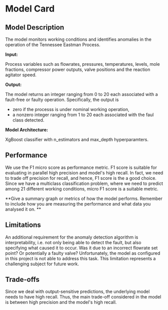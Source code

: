 # Model Card

## Model Description

The model monitors working conditions and identifies anomalies in the operation of the Tennessee Eastman Process. 

**Input:** 

Process variables such as flowrates, pressures, temperatures, levels, mole fractions, compressor power outputs, valve positions and the reaction agitator speed.


**Output:** 

The model returns an integer ranging from 0 to 20 each associated with a fault-free or faulty operation. Specifically, the output is 
* zero if the processs is under nominal working operation,
* a nonzero integer ranging from 1 to 20 each associated with the faul class detected.

**Model Architecture:** 

XgBoost classifier with n_estimators and max_depth hyperparamters.

## Performance

We use the F1 micro score as performance metric. F1 score is suitable for evaluating in parallel high precision and model's high recall. In fact, we need to trade off precision for recall, and hence, F1 score is the a good choice. Since we have a multiclass classification problem, where we need to predict among 21 different working conditions, micro F1 score is a suitable metric.

**Give a summary graph or metrics of how the model performs. Remember to include how you are measuring the performance and what data you analysed it on. **

## Limitations

An additional requirement for the anomaly detection algorithm is interpretability, i.e. not only being able to detect the fault, but also specifying what caused it to occur. Was it due to an incorrect flowrate set point? Or potentially a faulty valve? Unfortunately, the model as configured in this project is not able to address this task. This limitation represents a challenging subject for future work.


## Trade-offs

Since we deal with output-sensitive predictions, the underlying model needs to have high recall. Thus, the main trade-off considered in the model is between high precision and the model's high recall.

